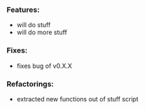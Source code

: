 ### Features:
* will do stuff
* will do more stuff

### Fixes:
* fixes bug of v0.X.X

### Refactorings:
* extracted new functions out of stuff script
